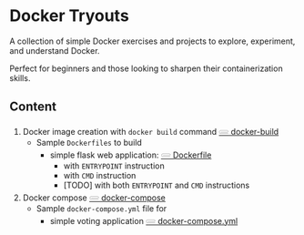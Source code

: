 # Docker Tryouts

A collection of simple Docker exercises and projects to explore, experiment, and understand Docker. 

Perfect for beginners and those looking to sharpen their containerization skills.

## Content

1. Docker image creation with `docker build` command [𓄲 docker-build](https://github.com/shadhini/docker-tryouts/tree/main/docker-build)
   * Sample `Dockerfiles` to build
     * simple flask web application: [𓄲 Dockerfile](https://github.com/shadhini/docker-tryouts/blob/main/docker-build/flask-webapp/Dockerfile)
       * with `ENTRYPOINT` instruction
       * with `CMD` instruction
       * [TODO] with both `ENTRYPOINT` and `CMD` instructions 
2. Docker compose [𓄲 docker-compose](https://github.com/shadhini/docker-tryouts/tree/main/docker-compose)
   *  Sample `docker-compose.yml` file for
      * simple voting application [𓄲 docker-compose.yml](https://github.com/shadhini/docker-tryouts/blob/main/docker-compose/simple-voting-app/docker-compose.yml)

